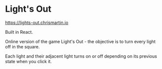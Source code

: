 # Light's Out

https://lights-out.chrismartin.io

Built in React.

Online version of the game Light's Out - the objective is to turn every light off in the square. 

Each light and their adjacent light turns on or off depending on its previous state when you click it.